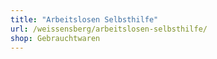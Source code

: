 ```yaml
---
title: "Arbeitslosen Selbsthilfe"
url: /weissensberg/arbeitslosen-selbsthilfe/
shop: Gebrauchtwaren
---
```

